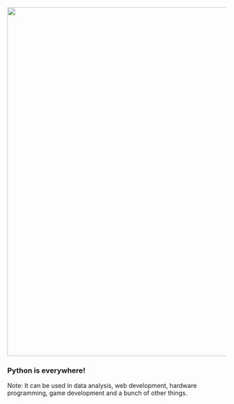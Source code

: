 <img src="images/usage-examples.svg" width="800">

### Python is everywhere!

Note:
It can be used in data analysis, web development, hardware programming, game development and a bunch of other things.